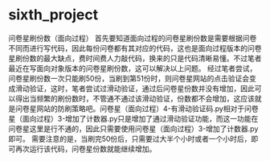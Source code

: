 # sixth_project
问卷星刷份数（面向过程）
首先要知道面向过程的问卷星刷份数是需要根据问卷不同而进行写代码，因此每份问卷都有其对应的代码，这也是面向过程版本的问卷星刷份数的最大缺点，费时间费人力敲代码，换来的只是代码清晰易懂。不过笔者最近在写面向对象版本的问卷星刷份数，这可以解决以上问题。
经过笔者尝试，问卷星刷份数一次只能刷50份，当刷到第51份时，则问卷星网站的点击验证会变成滑动验证，这时，笔者尝试过滑动验证，通过后问卷星份数并没有增加，因此可以得出当频繁的刷份数时，不管通不通过该滑动验证，份数都不会增加，这应该就是问卷星网站的防刷策略吧。问卷星（面向过程）4-有滑动验证码.py相对于问卷星（面向过程）3-增加了计数器.py只是增加了通过滑动验证功能，而这一功能在问卷星这里是行不通的，因此只需要使用问卷星（面向过程）3-增加了计数器.py即可。
需要注意的是，当刷完50份后，只需要过大半个小时或者一个小时后，即可再次运行该代码，问卷星份数就能继续增加。
